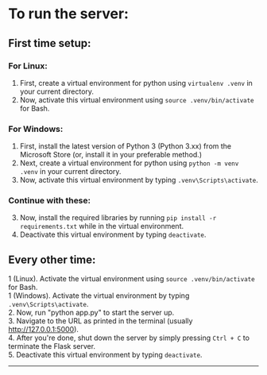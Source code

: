 # To run the server:

## First time setup:
### For Linux:
1. First, create a virtual environment for python using ```virtualenv .venv``` in your current directory.  
2. Now, activate this virtual environment using ```source .venv/bin/activate``` for Bash.  

### For Windows:
1. First, install the latest version of Python 3 (Python 3.xx) from the Microsoft Store (or, install it in your preferable method.)    
2. Next, create a virtual environment for python using ```python -m venv .venv``` in your current directory.  
3. Now, activate this virtual environment by typing ```.venv\Scripts\activate```.  

### Continue with these:
3. Now, install the required libraries by running ```pip install -r requirements.txt``` while in the virtual environment.  
4. Deactivate this virtual environment by typing ```deactivate```.  

## Every other time:
1 (Linux). Activate the virtual environment using ```source .venv/bin/activate``` for Bash.  
1 (Windows). Activate the virtual environment by typing ```.venv\Scripts\activate```.  
2. Now, run "python app.py" to start the server up.  
3. Navigate to the URL as printed in the terminal (usually http://127.0.0.1:5000).  
4. After you're done, shut down the server by simply pressing ```Ctrl + C``` to terminate the Flask server.  
5. Deactivate this virtual environment by typing ```deactivate```.  

---
